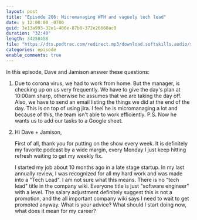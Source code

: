 ```yaml
---
layout: post
title: "Episode 206: Micromanaging WFH and vaguely tech lead"
date: y 12:00:00 -0700
guid: 3e13a993-32e1-400e-87b8-372e26668ac0
duration: "32:40"
length: 34258458
file: "https://dts.podtrac.com/redirect.mp3/download.softskills.audio/sse-206.mp3"
categories: episode
enable_comments: true
---
```


In this episode, Dave and Jamison answer these questions:

1. Due to corona virus, we had to work from home. But the manager, is checking up on us very frequently. We have to give the day's plan at 10:00am sharp, otherwise he assumes that we are taking the day off. Also, we have to send an email listing the things we did at the end of the day. This is on top of using jira. I feel he is micromanaging a lot and because of this, the team isn't able to work efficiently. P.S. Now he wants us to add our tasks to a Google sheet.


2. Hi Dave + Jamison,
   
   First of all, thank you for putting on the show every week. It is definitely my favorite podcast by a wide margin, every Monday I just keep hitting refresh waiting to get my weekly fix.
   
   I started my job about 10 months ago in a late stage startup. In my last annually review, I was recognized for all my hard work and was made into a "Tech Lead". I am not sure what this means. There is no "tech lead" title in the company wiki. Everyone title is just "software engineer" with a level. The salary adjustment definitely suggest this is not a promotion, and the all important company wiki says I need to wait to get promoted anyway. What is your advice? What should I start doing now, what does it mean for my career?
